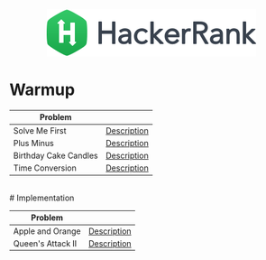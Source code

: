 <p align="center">
    <img alt="HackerRank" src="logo.png">
</p>

# Warmup

| Problem  |    |
| ------------- | ------------- |
|Solve Me First | [Description](https://www.hackerrank.com/challenges/solve-me-first/problem)
|Plus Minus | [Description](https://www.hackerrank.com/challenges/plus-minus/problem)
|Birthday Cake Candles | [Description](https://www.hackerrank.com/challenges/birthday-cake-candles/problem)
|Time Conversion | [Description](https://www.hackerrank.com/challenges/time-conversion/problem)

<br>
# Implementation

| Problem  |    |
| ------------- | ------------- |
| Apple and Orange | [Description](https://www.hackerrank.com/challenges/apple-and-orange/problem)
| Queen's Attack II | [Description](https://www.hackerrank.com/challenges/queens-attack-2/problem)


